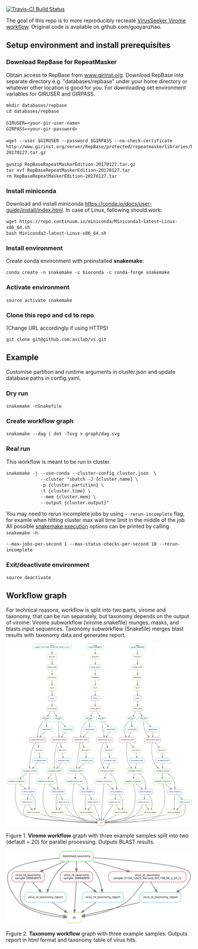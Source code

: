 
[![Travis-CI Build Status](https://travis-ci.org/<USERNAME>/<REPO>.svg?branch=master)](https://travis-ci.org/<USERNAME>/<REPO>)

The goal of this repo is to more reproducibly recreate [VirusSeeker Virome workflow](https://www.ncbi.nlm.nih.gov/pmc/articles/PMC5326578/). Original code is available on github.com/guoyanzhao.


## Setup environment and install prerequisites

### Download RepBase for RepeatMasker

Obtain access to RepBase from www.girinst.org. 
Download RepBase into separate directory e.g. "databases/repbase" under your home directory or whatever other location is good for you. 
For downloading set environment variables for GIRUSER and GIRPASS. 
```
mkdir databases/repbase
cd databases/repbase

GIRUSER=<your-gir-user-name>
GIRPASS=<your-gir-password>

wget --user $GIRUSER --password $GIRPASS --no-check-certificate http://www.girinst.org/server/RepBase/protected/repeatmaskerlibraries/RepBaseRepeatMaskerEdition-20170127.tar.gz

gunzip RepBaseRepeatMaskerEdition-20170127.tar.gz
tar xvf RepBaseRepeatMaskerEdition-20170127.tar
rm RepBaseRepeatMaskerEdition-20170127.tar
```

### Install miniconda

Download and install miniconda https://conda.io/docs/user-guide/install/index.html.
In case of Linux, following should work:
```
wget https://repo.continuum.io/miniconda/Miniconda3-latest-Linux-x86_64.sh
bash Miniconda3-latest-Linux-x86_64.sh
```

### Install environment

Create conda environment with preinstalled **snakemake**:
```
conda create -n snakemake -c bioconda -c conda-forge snakemake
```

### Activate environment

```
source activate snakemake
```

### Clone this repo and cd to repo
(Change URL accordingly if using HTTPS)

```
git clone git@github.com:avilab/vs.git
```

## 


## Example

Customise partition and runtime arguments in cluster.json and update database paths in config.yaml. 

### Dry run

```
snakemake -nSnakefile
```

### Create workflow graph

```
snakemake --dag | dot -Tsvg > graph/dag.svg
```

### Real run

This workflow is meant to be run in cluster.
```
snakemake -j --use-conda --cluster-config cluster.json  \
             --cluster "sbatch -J {cluster.name} \
             -p {cluster.partition} \
             -t {cluster.time} \
             --mem {cluster.mem} \
             --output {cluster.output}"
```

You may need to rerun incomplete jobs by using `--rerun-incomplete` flag, for examle when hitting cluster max wall time limit in the middle of the job. All possible [snakemake execution](https://snakemake.readthedocs.io/en/stable/executable.html) options can be printed by calling `snakemake -h`.

```
--max-jobs-per-second 1 --max-status-checks-per-second 10 --rerun-incomplete
```

### Exit/deactivate environment

```
source deactivate
```

## Workflow graph
For technical reasons, workflow is split into two parts, virome and taxonomy, that can be run separately, but taxonomy depends on the output of virome. Virome subworkflow (virome.snakefile) munges, masks, and blasts input sequences. Taxonomy subworkflow (Snakefile) merges blast results with taxonomy data and generates report.

![Virome workflow](graph/virome_dag.svg)

Figure 1. **Virome workflow** graph with three example samples split into two (default = 20) for parallel processing. Outputs BLAST results.

![Taxonomy workflow](graph/taxonomy_dag.svg)

Figure 2. **Taxonomy workflow** graph with three example samples. Outputs report in html format and taxonomy table of virus hits.
